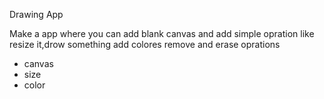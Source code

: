 Drawing App

Make a app where you can add blank canvas and add simple opration like resize it,drow something add colores remove and erase oprations 
 
-   canvas
-   size
-   color